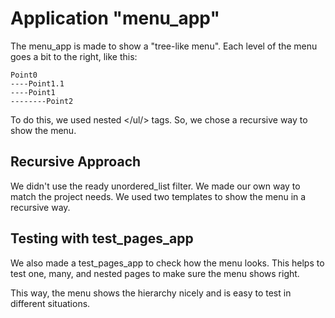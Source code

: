 # Application "menu_app"  
The menu_app is made to show a "tree-like menu". Each level of the menu goes a bit to the right, like this:
```
Point0
----Point1.1
----Point1
--------Point2
```
To do this, we used nested </ul/> tags. So, we chose a recursive way to show the menu.

## Recursive Approach
We didn't use the ready unordered_list filter. We made our own way to match the project needs. We used two templates to show the menu in a recursive way.

## Testing with test_pages_app
We also made a test_pages_app to check how the menu looks. This helps to test one, many, and nested pages to make sure the menu shows right.

This way, the menu shows the hierarchy nicely and is easy to test in different situations.
